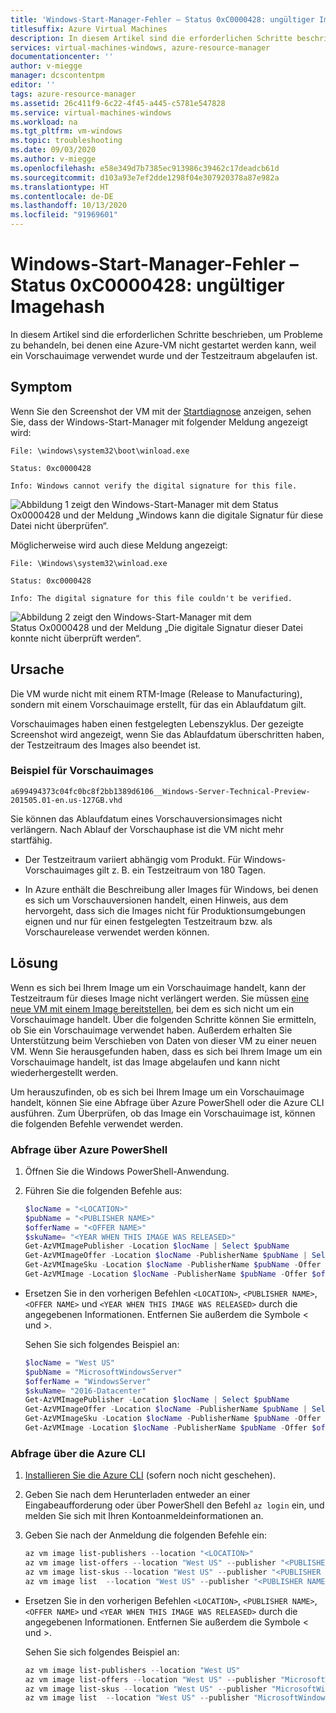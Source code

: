 ```yaml
---
title: 'Windows-Start-Manager-Fehler – Status 0xC0000428: ungültiger Imagehash'
titlesuffix: Azure Virtual Machines
description: In diesem Artikel sind die erforderlichen Schritte beschrieben, um Probleme zu behandeln, bei denen eine Azure-VM nicht gestartet werden kann, weil ein Vorschauimage verwendet wurde und der Testzeitraum abgelaufen ist.
services: virtual-machines-windows, azure-resource-manager
documentationcenter: ''
author: v-miegge
manager: dcscontentpm
editor: ''
tags: azure-resource-manager
ms.assetid: 26c411f9-6c22-4f45-a445-c5781e547828
ms.service: virtual-machines-windows
ms.workload: na
ms.tgt_pltfrm: vm-windows
ms.topic: troubleshooting
ms.date: 09/03/2020
ms.author: v-miegge
ms.openlocfilehash: e58e349d7b7385ec913986c39462c17deadcb61d
ms.sourcegitcommit: d103a93e7ef2dde1298f04e307920378a87e982a
ms.translationtype: HT
ms.contentlocale: de-DE
ms.lasthandoff: 10/13/2020
ms.locfileid: "91969601"
---
```

# <a name="windows-boot-manager-error---0xc0000428-status-invalid-image-hash"></a>Windows-Start-Manager-Fehler – Status 0xC0000428: ungültiger Imagehash

In diesem Artikel sind die erforderlichen Schritte beschrieben, um Probleme zu behandeln, bei denen eine Azure-VM nicht gestartet werden kann, weil ein Vorschauimage verwendet wurde und der Testzeitraum abgelaufen ist.

## <a name="symptom"></a>Symptom

Wenn Sie den Screenshot der VM mit der [Startdiagnose](./boot-diagnostics.md) anzeigen, sehen Sie, dass der Windows-Start-Manager mit folgender Meldung angezeigt wird:

  `File: \windows\system32\boot\winload.exe`

  `Status: 0xc0000428`

  `Info: Windows cannot verify the digital signature for this file.`

  ![Abbildung 1 zeigt den Windows-Start-Manager mit dem Status Ox0000428 und der Meldung „Windows kann die digitale Signatur für diese Datei nicht überprüfen“.](./media/windows-boot-error-invalid-image-hash/1-cannot-verify-signature.png)

Möglicherweise wird auch diese Meldung angezeigt:

  `File: \Windows\system32\winload.exe`

  `Status: 0xc0000428`

  `Info: The digital signature for this file couldn't be verified.`
    
  ![Abbildung 2 zeigt den Windows-Start-Manager mit dem Status Ox0000428 und der Meldung „Die digitale Signatur dieser Datei konnte nicht überprüft werden“.](./media/windows-boot-error-invalid-image-hash/2-digital-signature-not-verified.png)

## <a name="cause"></a>Ursache

Die VM wurde nicht mit einem RTM-Image (Release to Manufacturing), sondern mit einem Vorschauimage erstellt, für das ein Ablaufdatum gilt. 

Vorschauimages haben einen festgelegten Lebenszyklus. Der gezeigte Screenshot wird angezeigt, wenn Sie das Ablaufdatum überschritten haben, der Testzeitraum des Images also beendet ist.

### <a name="example-of-preview-images"></a>Beispiel für Vorschauimages

`a699494373c04fc0bc8f2bb1389d6106__Windows-Server-Technical-Preview-201505.01-en.us-127GB.vhd`

Sie können das Ablaufdatum eines Vorschauversionsimages nicht verlängern. Nach Ablauf der Vorschauphase ist die VM nicht mehr startfähig.

- Der Testzeitraum variiert abhängig vom Produkt. Für Windows-Vorschauimages gilt z. B. ein Testzeitraum von 180 Tagen.

- In Azure enthält die Beschreibung aller Images für Windows, bei denen es sich um Vorschauversionen handelt, einen Hinweis, aus dem hervorgeht, dass sich die Images nicht für Produktionsumgebungen eignen und nur für einen festgelegten Testzeitraum bzw. als Vorschaurelease verwendet werden können.

## <a name="solution"></a>Lösung

Wenn es sich bei Ihrem Image um ein Vorschauimage handelt, kann der Testzeitraum für dieses Image nicht verlängert werden. Sie müssen [eine neue VM mit einem Image bereitstellen](../windows/quick-create-portal.md), bei dem es sich nicht um ein Vorschauimage handelt. Über die folgenden Schritte können Sie ermitteln, ob Sie ein Vorschauimage verwendet haben. Außerdem erhalten Sie Unterstützung beim Verschieben von Daten von dieser VM zu einer neuen VM. Wenn Sie herausgefunden haben, dass es sich bei Ihrem Image um ein Vorschauimage handelt, ist das Image abgelaufen und kann nicht wiederhergestellt werden.

Um herauszufinden, ob es sich bei Ihrem Image um ein Vorschauimage handelt, können Sie eine Abfrage über Azure PowerShell oder die Azure CLI ausführen. Zum Überprüfen, ob das Image ein Vorschauimage ist, können die folgenden Befehle verwendet werden.

### <a name="query-using-azure-powershell"></a>Abfrage über Azure PowerShell

1. Öffnen Sie die Windows PowerShell-Anwendung.
1. Führen Sie die folgenden Befehle aus:

   ```powershell
   $locName = "<LOCATION>" 
   $pubName = "<PUBLISHER NAME>" 
   $offerName = "<OFFER NAME>" 
   $skuName= "<YEAR WHEN THIS IMAGE WAS RELEASED>"
   Get-AzVMImagePublisher -Location $locName | Select $pubName
   Get-AzVMImageOffer -Location $locName -PublisherName $pubName | Select Offer
   Get-AzVMImageSku -Location $locName -PublisherName $pubName -Offer $offerName | Select Skus
   Get-AzVMImage -Location $locName -PublisherName $pubName -Offer $offerName -Skus $skuName | Select Version
   ```

- Ersetzen Sie in den vorherigen Befehlen `<LOCATION>`, `<PUBLISHER NAME>`, `<OFFER NAME>` und `<YEAR WHEN THIS IMAGE WAS RELEASED>` durch die angegebenen Informationen. Entfernen Sie außerdem die Symbole < und >.

  Sehen Sie sich folgendes Beispiel an:

  ```powershell
  $locName = "West US" 
  $pubName = "MicrosoftWindowsServer" 
  $offerName = "WindowsServer" 
  $skuName= "2016-Datacenter"
  Get-AzVMImagePublisher -Location $locName | Select $pubName
  Get-AzVMImageOffer -Location $locName -PublisherName $pubName | Select Offer
  Get-AzVMImageSku -Location $locName -PublisherName $pubName -Offer $offerName | Select Skus
  Get-AzVMImage -Location $locName -PublisherName $pubName -Offer $offerName -Skus $skuName | Select Version
  ```

### <a name="query-using-the-azure-cli"></a>Abfrage über die Azure CLI

1. [Installieren Sie die Azure CLI](/cli/azure/install-azure-cli) (sofern noch nicht geschehen).
1. Geben Sie nach dem Herunterladen entweder an einer Eingabeaufforderung oder über PowerShell den Befehl `az login` ein, und melden Sie sich mit Ihren Kontoanmeldeinformationen an.
1. Geben Sie nach der Anmeldung die folgenden Befehle ein:

   ```powershell
   az vm image list-publishers --location "<LOCATION>"
   az vm image list-offers --location "West US" --publisher "<PUBLISHER NAME>"
   az vm image list-skus --location "West US" --publisher "<PUBLISHER NAME>" --offer "<OFFER NAME>"
   az vm image list  --location "West US" --publisher "<PUBLISHER NAME>" --offer "<OFFER NAME>" --sku "<YEAR WHEN THIS IMAGE WAS RELEASED>"
   ```

- Ersetzen Sie in den vorherigen Befehlen `<LOCATION>`, `<PUBLISHER NAME>`, `<OFFER NAME>` und `<YEAR WHEN THIS IMAGE WAS RELEASED>` durch die angegebenen Informationen. Entfernen Sie außerdem die Symbole < und >.

  Sehen Sie sich folgendes Beispiel an:

  ```powershell
  az vm image list-publishers --location "West US"
  az vm image list-offers --location "West US" --publisher "MicrosoftWindowsServer"
  az vm image list-skus --location "West US" --publisher "MicrosoftWindowsServer" --offer "WindowsServer"
  az vm image list  --location "West US" --publisher "MicrosoftWindowsServer" --offer "WindowsServer" --sku "2016-Datacenter"
  ```